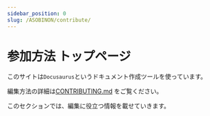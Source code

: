 ```yaml
---
sidebar_position: 0
slug: /ASOBINON/contribute/
---
```


# 参加方法 トップページ

このサイトは`Docusaurus`というドキュメント作成ツールを使っています。

編集方法の詳細は[CONTRIBUTING.md](https://github.com/aelyone/asobinon/blob/main/CONTRIBUTING.md) をご覧ください。

このセクションでは、編集に役立つ情報を載せていきます。
